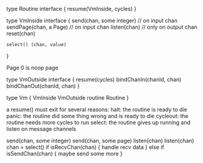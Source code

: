 type Routine interface {
    resume(VmInside, cycles)
}

type VmInside interface {
    send(chan, some integer) // on input chan
    sendPage(chan, a Page) // on input chan
    listen(chan) // only on output chan
    reset(chan)

    select() (chan, value)
}

Page 0 is noop page

type VmOutside interface {
    resume(cycles)
    bindChanIn(chanId, chan)
    bindChanOut(chanId, chan)
}

type Vm {
    VmInside
    VmOutside
    routine Routine
}

a resume() must exit for several reasons:
    halt: the routine is ready to die
    panic: the routine did some thing wrong and is ready to die
    cycleout: the routine needs more cycles to run
    select: the routine gives up running and listen on message channels


send(chan, some integer)
send(chan, some page)
listen(chan)
listen(chan)
chan = select()
if isRecvChan(chan) {
    handle recv data
} else if isSendChan(chan) {
    maybe send some more
}
